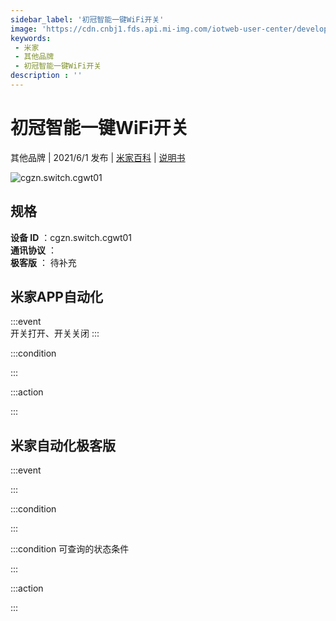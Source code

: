 ```yaml
---
sidebar_label: '初冠智能一键WiFi开关'
image: 'https://cdn.cnbj1.fds.api.mi-img.com/iotweb-user-center/developer_1679047842944gAIYGEjj.png?GalaxyAccessKeyId=AKVGLQWBOVIRQ3XLEW&Expires=9223372036854775807&Signature=r+HN+g30tpZP57Sks692oCfr1Og='
keywords: 
 - 米家
 - 其他品牌
 - 初冠智能一键WiFi开关
description : ''
---
```

# 初冠智能一键WiFi开关

其他品牌 | 2021/6/1 发布 | [米家百科](https://home.mi.com/webapp/content/baike/product/index.html?model=cgzn.switch.cgwt01) | [说明书](https://home.mi.com/views/introduction.html?model=cgzn.switch.cgwt01&region=cn)

![cgzn.switch.cgwt01](https://cdn.cnbj1.fds.api.mi-img.com/iotweb-user-center/developer_1679047842944gAIYGEjj.png?GalaxyAccessKeyId=AKVGLQWBOVIRQ3XLEW&Expires=9223372036854775807&Signature=r+HN+g30tpZP57Sks692oCfr1Og=)

## 规格  
> 
**设备 ID** ：cgzn.switch.cgwt01  
**通讯协议** ：  
**极客版**  ： 待补充 


## 米家APP自动化  

:::event  
开关打开、开关关闭
:::

:::condition  

:::

:::action   

:::

## 米家自动化极客版  

:::event  

:::

:::condition  

:::

:::condition 可查询的状态条件  

:::

:::action  

:::

        
